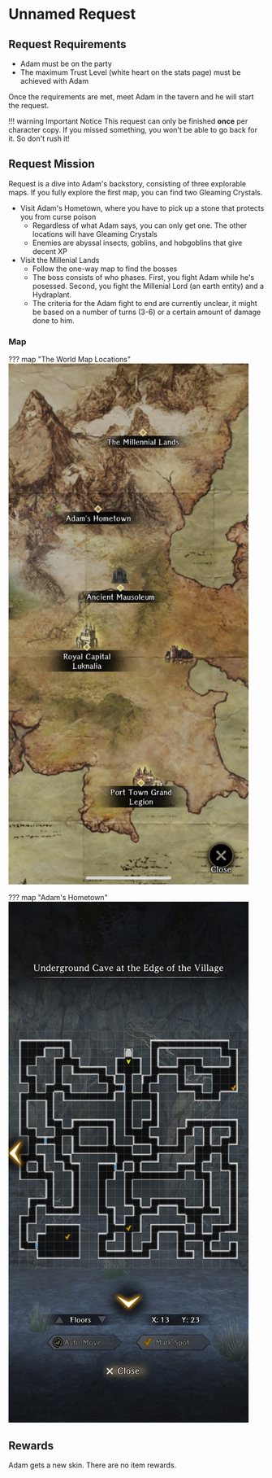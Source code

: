 # Unnamed Request

## Request Requirements

* Adam must be on the party
* The maximum Trust Level (white heart on the stats page) must be achieved with Adam

Once the requirements are met, meet Adam in the tavern and he will start the request.

!!! warning Important Notice
    This request can only be finished **once** per character copy. If you missed something, you
    won't be able to go back for it. So don't rush it!

## Request Mission

Request is a dive into Adam's backstory, consisting of three explorable maps. If you fully explore the first map, you can find two Gleaming Crystals.

* Visit Adam's Hometown, where you have to pick up a stone that protects you from curse poison
    * Regardless of what Adam says, you can only get one. The other locations will have Gleaming Crystals
    * Enemies are abyssal insects, goblins, and hobgoblins that give decent XP
* Visit the Millenial Lands
    * Follow the one-way map to find the bosses
    * The boss consists of who phases. First, you fight Adam while he's posessed. Second, you fight the Millenial Lord (an earth entity) and a Hydraplant.
    * The criteria for the Adam fight to end are currently unclear, it might be based on a number of turns (3-6) or a certain amount of damage done to him.

### Map

??? map "The World Map Locations"
    ![](img/adam-world-map.jpg)

??? map "Adam's Hometown"
    ![](img/adam-hometown.jpg)

## Rewards

Adam gets a new skin. There are no item rewards.
